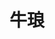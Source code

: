 ---
title: "牛琅"
description: "牛琅"
layout: shop
keywords:
  - 美食競賽
  - 台灣美食
  - 美食精選
datePublished: "2025-06-30"
dateModified: "2025-07-04"
city: "台北市"
district: "中山區"
address: "台北市中山區樂群三路303號3樓"
phone: "0285027711"
geo: "25.08279704353928, 121.56032962199026"
google_map: "https://maps.app.goo.gl/k4M7Ez7e3c9izAZD7"
footinder: "https://footinder.com.tw/%e5%8f%b0%e5%8c%97%e5%b8%82%e4%b8%ad%e5%b1%b1%e5%8d%80/362138/"
official: "https://www.newluxebeef.com/"
award:
  - name: "500盤"
    year: "2024"
    entries:
      - dishes:
          - "牛琅溫體牛火鍋"

---